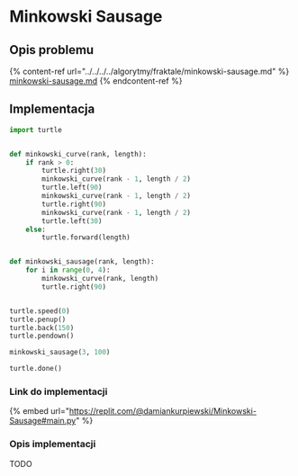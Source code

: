 # Minkowski Sausage

## Opis problemu

{% content-ref url="../../../../algorytmy/fraktale/minkowski-sausage.md" %}
[minkowski-sausage.md](../../../../algorytmy/fraktale/minkowski-sausage.md)
{% endcontent-ref %}

## Implementacja

```python
import turtle


def minkowski_curve(rank, length):
    if rank > 0:
        turtle.right(30)
        minkowski_curve(rank - 1, length / 2)
        turtle.left(90)
        minkowski_curve(rank - 1, length / 2)
        turtle.right(90)
        minkowski_curve(rank - 1, length / 2)
        turtle.left(30)
    else:
        turtle.forward(length)


def minkowski_sausage(rank, length):
    for i in range(0, 4):
        minkowski_curve(rank, length)
        turtle.right(90)


turtle.speed(0)
turtle.penup()
turtle.back(150)
turtle.pendown()

minkowski_sausage(3, 100)

turtle.done()
```

### Link do implementacji

{% embed url="https://replit.com/@damiankurpiewski/Minkowski-Sausage#main.py" %}

### Opis implementacji

TODO
